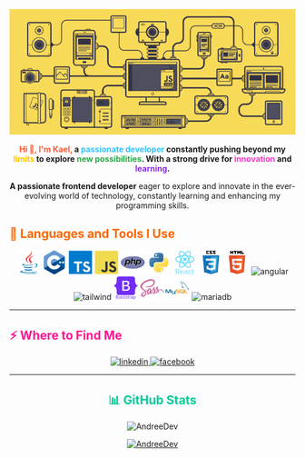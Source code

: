 <p align="center">
  <img src="https://raw.githubusercontent.com/AndreMickael-Dev/AndreMickael-Dev/main/photo.gif" alt="Tech Network GIF">
</p>

<p align="center">
  <strong>
    <span style="color:#ff5733;">Hi 👋, I'm Kael,</span> 
    a <span style="color:#33c3ff;">passionate developer</span> 
    constantly pushing beyond my <span style="color:#ffc300;">limits</span> 
    to explore <span style="color:#28a745;">new possibilities</span>. 
    With a strong drive for <span style="color:#ff33cc;">innovation</span> 
    and <span style="color:#8a2be2;">learning</span>.
  </strong>
</p>

<p align="center">
  <strong><span>A passionate frontend developer</span></strong> 
  eager to <span">explore and innovate</span> in the 
  <span>ever-evolving world of technology</span>, 
  constantly <span>learning</span> and 
  <span>enhancing</span> my programming skills.
</p>

<h2 style="color:#ff6600;">🚀 Languages and Tools I Use</h2>

<p align="center">
  <img src="https://raw.githubusercontent.com/devicons/devicon/master/icons/java/java-original.svg" alt="java" width="42" height="42" />
  <img src="https://raw.githubusercontent.com/devicons/devicon/master/icons/cplusplus/cplusplus-original.svg" alt="cplusplus" width="42" height="42" />
  <img src="https://raw.githubusercontent.com/devicons/devicon/master/icons/typescript/typescript-original.svg" alt="typescript" width="42" height="42" />
  <img src="https://raw.githubusercontent.com/devicons/devicon/master/icons/javascript/javascript-original.svg" alt="javascript" width="42" height="42" />
  <img src="https://raw.githubusercontent.com/devicons/devicon/master/icons/php/php-original.svg" alt="php" width="42" height="42" />
  <img src="https://raw.githubusercontent.com/devicons/devicon/master/icons/python/python-original.svg" alt="python" width="42" height="42" />
  <img src="https://raw.githubusercontent.com/devicons/devicon/master/icons/react/react-original-wordmark.svg" alt="react" width="42" height="42" />
  <img src="https://raw.githubusercontent.com/devicons/devicon/master/icons/css3/css3-original-wordmark.svg" alt="css3" width="42" height="42" />
  <img src="https://raw.githubusercontent.com/devicons/devicon/master/icons/html5/html5-original-wordmark.svg" alt="html5" width="42" height="42" />
  <img src="https://angular.io/assets/images/logos/angular/angular.svg" alt="angular" width="42" height="42" />
  <img src="https://www.vectorlogo.zone/logos/tailwindcss/tailwindcss-icon.svg" alt="tailwind" width="42" height="42" />
  <img src="https://raw.githubusercontent.com/devicons/devicon/master/icons/bootstrap/bootstrap-plain-wordmark.svg" alt="bootstrap" width="42" height="42" />
  <img src="https://raw.githubusercontent.com/devicons/devicon/master/icons/sass/sass-original.svg" alt="sass" width="42" height="42" />
  <img src="https://raw.githubusercontent.com/devicons/devicon/master/icons/mysql/mysql-original-wordmark.svg" alt="mysql" width="42" height="42" />
  <img src="https://www.vectorlogo.zone/logos/mariadb/mariadb-icon.svg" alt="mariadb" width="42" height="42" />
</p>

---

<h2 style="color:#ff1493;">⚡️ Where to Find Me</h2>

<p align="center">
  <a href="https://www.linkedin.com/in/andre-mickael-que-6b2572329/" target="_blank">
    <img src="https://img.shields.io/badge/LinkedIn-%230077b5.svg?style=for-the-badge&logo=linkedin&logoColor=white" alt="linkedin">
  </a>
  <a href="https://www.facebook.com/andreque20" target="_blank">
    <img src="https://img.shields.io/badge/Facebook-%231877f2.svg?style=for-the-badge&logo=facebook&logoColor=white" alt="facebook">
  </a>
</p>

---

<h2 align="center" style="color:#00cc99;">📊 GitHub Stats</h2>

<p align="center">
  <img src="https://github-readme-stats.vercel.app/api/top-langs?username=AndreeDev&show_icons=true&locale=en&layout=compact" alt="AndreeDev" />
</p>

<p align="center">
  <a href="https://github.com/ryo-ma/github-profile-trophy">
    <img src="https://github-profile-trophy.vercel.app/?username=AndreeDev" alt="AndreeDev" />
  </a>
</p>
